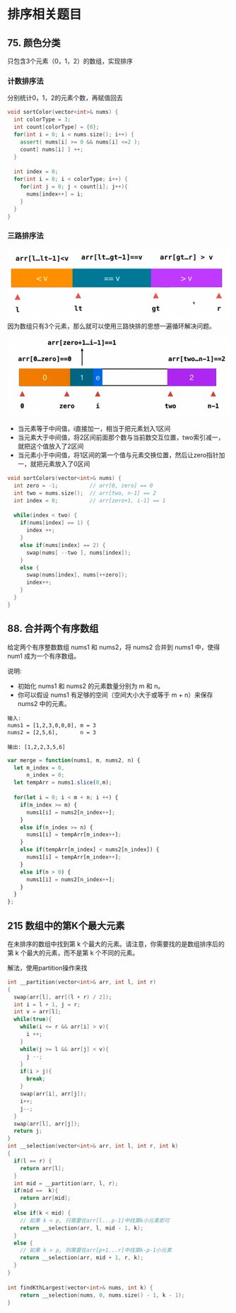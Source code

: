 # 排序相关题目

## 75. 颜色分类
只包含3个元素（0，1，2）的数组，实现排序

### 计数排序法
分别统计0，1，2的元素个数，再赋值回去

```cpp
void sortColor(vector<int>& nums) {
  int colorType = 3;
  int count[colorType] = {0};
  for(int i = 0; i < nums.size(); i++) {
    assert( nums[i] >= 0 && nums[i] <=2 );
    count[ nums[i] ] ++;
  }

  int index = 0;
  for(int i = 0; i < colorType; i++) {
    for(int j = 0; j < count[i]; j++){
      nums[index++] = i;
    }
  }
}
```


### 三路排序法
![三路快拍](../IMG/3wayqsort.png)
因为数组只有3个元素，那么就可以使用三路快排的思想一遍循环解决问题。

![三路快拍的方法](../IMG/3wayqsortf.png)

 - 当元素等于中间值，i直接加一，相当于把元素划入1区间
 - 当元素大于中间值，将2区间前面那个数与当前数交互位置，two索引减一，就把这个值放入了2区间
 - 当元素小于中间值，将1区间的第一个值与元素交换位置，然后让zero指针加一，就把元素放入了0区间

```cpp
void sortColors(vector<int>& nums) {
  int zero = -1;          // arr[0, zero] == 0
  int two = nums.size();  // arr[two, n-1] == 2
  int index = 0;          // arr[zero+1, i-1] == 1

  while(index < two) {
    if(nums[index] == 1) {
      index ++;
    }
    else if(nums[index] == 2) {
      swap(nums[ --two ], nums[index]);
    }
    else {
      swap(nums[index], nums[++zero]);
      index++;
    }
  }
}
```


## 88. 合并两个有序数组
给定两个有序整数数组 nums1 和 nums2，将 nums2 合并到 nums1 中，使得 num1 成为一个有序数组。

说明:

 - 初始化 nums1 和 nums2 的元素数量分别为 m 和 n。
 - 你可以假设 nums1 有足够的空间（空间大小大于或等于 m + n）来保存 nums2 中的元素。

```
输入:
nums1 = [1,2,3,0,0,0], m = 3
nums2 = [2,5,6],       n = 3

输出: [1,2,2,3,5,6]
```

```js
var merge = function(nums1, m, nums2, n) {
  let m_index = 0,
      n_index = 0;
  let tempArr = nums1.slice(0,m);

  for(let i = 0; i < m + n; i ++) {
    if(m_index >= m) {
      nums1[i] = nums2[n_index++];
    }
    else if(n_index >= n) {
      nums1[i] = tempArr[m_index++];
    }
    else if(tempArr[m_index] < nums2[n_index]) {
      nums1[i] = tempArr[m_index++];
    }
    else if(n > 0) {
      nums1[i] = nums2[n_index++];
    }
  }
};
```


## 215 数组中的第K个最大元素
在未排序的数组中找到第 k 个最大的元素。请注意，你需要找的是数组排序后的第 k 个最大的元素，而不是第 k 个不同的元素。

解法，使用partition操作来找
```cpp
int __partition(vector<int>& arr, int l, int r)
{
  swap(arr[l], arr[(l + r) / 2]);
  int i = l + 1, j = r;
  int v = arr[l];
  while(true){
    while(i <= r && arr[i] > v){
      i ++;
    }
    while(j >= l && arr[j] < v){
      j --;
    }
    if(i > j){
      break;
    }
    swap(arr[i], arr[j]);
    i++;
    j--;
  }
  swap(arr[l], arr[j]);
  return j;
}
int __selection(vector<int>& arr, int l, int r, int k)
{
  if(l == r) {
    return arr[l];
  }
  int mid = __partition(arr, l, r);
  if(mid ==  k){
    return arr[mid];
  }
  else if(k < mid) {
    // 如果 k < p, 只需要在arr[l...p-1]中找第k小元素即可
    return __selection(arr, l, mid - 1, k);
  }
  else {
    // 如果 k > p, 则需要在arr[p+1...r]中找第k-p-1小元素
    return __selection(arr, mid + 1, r, k);
  }
}

int findKthLargest(vector<int>& nums, int k) {
    return __selection(nums, 0, nums.size() - 1, k - 1);
}
```
